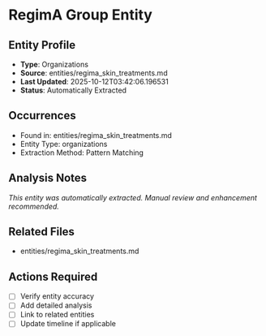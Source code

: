 # RegimA Group Entity

## Entity Profile
- **Type**: Organizations
- **Source**: entities/regima_skin_treatments.md
- **Last Updated**: 2025-10-12T03:42:06.196531
- **Status**: Automatically Extracted

## Occurrences
- Found in: entities/regima_skin_treatments.md
- Entity Type: organizations
- Extraction Method: Pattern Matching

## Analysis Notes
*This entity was automatically extracted. Manual review and enhancement recommended.*

## Related Files
- entities/regima_skin_treatments.md

## Actions Required
- [ ] Verify entity accuracy
- [ ] Add detailed analysis
- [ ] Link to related entities
- [ ] Update timeline if applicable

